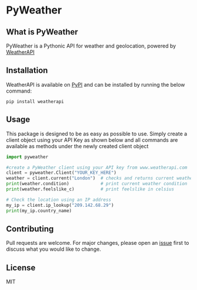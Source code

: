 # PyWeather


## What is PyWeather
PyWeather is a Pythonic API for weather and geolocation, powered by [WeatherAPI](https://www.weatherapi.com/)


<!-- ## Installation

Use [pip](https://pip.pypa.io/en/stable/) package manager to install PyWeather.

```bash
pip install pyweather
``` -->
## Installation

WeatherAPI is available on [PyPI](https://pypi.org/) and can be installed by running the below command:
```
pip install weatherapi
```


## Usage

This package is designed to be as easy as possible to use. Simply create a client object using your API Key as shown below and all commands are available as methods under the newly created client object

```python
import pyweather

#create a PyWeather client using your API key from www.weatherapi.com
client = pyweather.Client("YOUR_KEY_HERE")
weather = client.current("London")  # checks and returns current weather
print(weather.condition)            # print current weather condition
print(weather.feelslike_c)          # print feelslike in celsius

# Check the location using an IP address
my_ip = client.ip_lookup("209.142.68.29")
print(my_ip.country_name)

```


## Contributing

Pull requests are welcome. For major changes, please open an [issue](https://github.com/Ghoul072/weather/issues) first
to discuss what you would like to change.


## License

MIT
